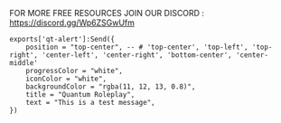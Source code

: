 FOR MORE FREE RESOURCES JOIN OUR DISCORD : https://discord.gg/Wp6ZSGwUfm

    exports['qt-alert']:Send({
        position = "top-center", -- # 'top-center', 'top-left', 'top-right', 'center-left', 'center-right', 'bottom-center', 'center-middle'
        progressColor = "white",
        iconColor = "white",  
        backgroundColor = "rgba(11, 12, 13, 0.8)", 
        title = "Quantum Roleplay",   
        text = "This is a test message",   
    })

